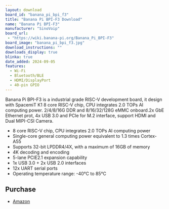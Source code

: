 ```yaml
---
layout: download
board_id: "banana_pi_bpi_f3"
title: "Banana Pi BPI-F3 Download"
name: "Banana Pi BPI-F3"
manufacturer: "SinoVoip"
board_url:
 - "https://wiki.banana-pi.org/Banana_Pi_BPI-F3"
board_image: "banana_pi_bpi_f3.jpg"
download_instructions: ""
downloads_display: true
blinka: true
date_added: 2024-09-05
features:
  - Wi-Fi
  - Bluetooth/BLE
  - HDMI/DisplayPort
  - 40-pin GPIO
---
```


Banana Pi BPI-F3 is a industrial grade RISC-V development board, it design with SpacemiT K1 8 core RISC-V chip, CPU integrates 2.0 TOPs AI computing power. 2/4/8/16G DDR and 8/16/32/128G eMMC onboard.2x GbE Ethernet prot, 4x USB 3.0 and PCIe for M.2 interface, support HDMI and Dual MIPI-CSI Camera.

- 8 core RISC-V chip, CPU integrates 2.0 TOPs AI computing power
- Single-core general computing power equivalent to 1.3 times Cortex-A55
- Supports 32-bit LPDDR4/4X, with a maximum of 16GB of memory
- 4K decoding and encoding
- 5-lane PCIE2.1 expansion capability
- 1x USB 3.0 + 2x USB 2.0 interfaces
- 12x UART serial ports
- Operating temperature range: -40°C to 85°C

## Purchase
* [Amazon](https://amzn.to/4j8CMn0)
